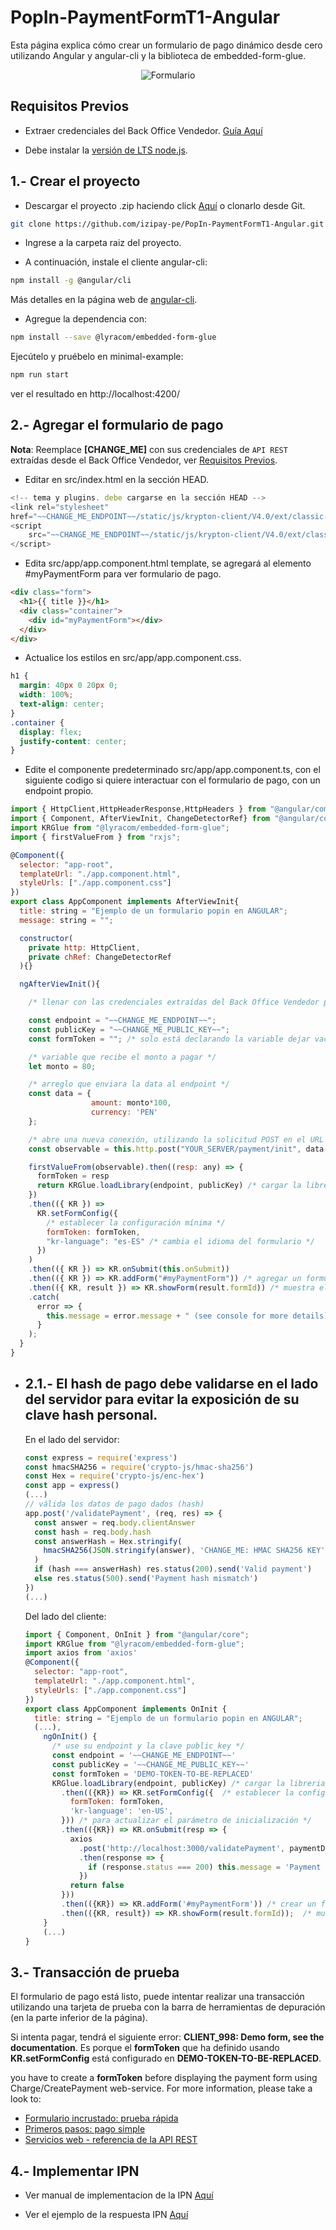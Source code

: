 # PopIn-PaymentFormT1-Angular

Esta página explica cómo crear un formulario de pago dinámico desde cero utilizando Angular y angular-cli y la biblioteca de embedded-form-glue.

<p align="center">
  <img src="/src/assets/imagen-popin.png?raw=true" alt="Formulario"/>
</p> 

<a name="Requisitos_Previos"></a>

## Requisitos Previos

* Extraer credenciales del Back Office Vendedor. [Guía Aquí](https://github.com/izipay-pe/obtener-credenciales-de-conexion)

* Debe instalar la [versión de LTS node.js](https://nodejs.org/es/).


## 1.- Crear el proyecto

  * Descargar el proyecto .zip haciendo click [Aquí](https://github.com/izipay-pe/PopIn-PaymentFormT1-Angular/archive/refs/heads/main.zip) o clonarlo desde Git.  
  ```sh
  git clone https://github.com/izipay-pe/PopIn-PaymentFormT1-Angular.git
  ``` 

  * Ingrese a la carpeta raiz del proyecto.


  * A continuación, instale el cliente angular-cli:

  ```bash
  npm install -g @angular/cli
  ```

  Más detalles en la página web de [angular-cli](https://angular.io/guide/quickstart).

  * Agregue la dependencia con:

  ```bash
  npm install --save @lyracom/embedded-form-glue
  ```

  Ejecútelo y pruébelo en minimal-example:

  ```sh
  npm run start
  ```

  ver el resultado en http://localhost:4200/

## 2.- Agregar el formulario de pago

  **Nota**: Reemplace **[CHANGE_ME]** con sus credenciales de `API REST` extraídas desde el Back Office Vendedor, ver [Requisitos Previos](#Requisitos_Previos).

  * Editar en src/index.html en la sección HEAD.

  ```javascript
  <!-- tema y plugins. debe cargarse en la sección HEAD -->
  <link rel="stylesheet"
  href="~~CHANGE_ME_ENDPOINT~~/static/js/krypton-client/V4.0/ext/classic-reset.css">
  <script
      src="~~CHANGE_ME_ENDPOINT~~/static/js/krypton-client/V4.0/ext/classic.js">
  </script>
  ```

  * Edita src/app/app.component.html template, se agregará al elemento #myPaymentForm para ver formulario de pago.

  ```html
  <div class="form">
    <h1>{{ title }}</h1>
    <div class="container">
      <div id="myPaymentForm"></div>
    </div>
  </div>
  ```

  * Actualice los estilos en src/app/app.component.css.

  ```css
  h1 {
    margin: 40px 0 20px 0;
    width: 100%;
    text-align: center;
  }
  .container {
    display: flex;
    justify-content: center;
  }
  ```

  * Edite el componente predeterminado src/app/app.component.ts, con el siguiente codigo si quiere interactuar con el formulario de pago, con un endpoint propio.

  ```js
  import { HttpClient,HttpHeaderResponse,HttpHeaders } from "@angular/common/http";
  import { Component, AfterViewInit, ChangeDetectorRef} from "@angular/core";
  import KRGlue from "@lyracom/embedded-form-glue";
  import { firstValueFrom } from "rxjs";

  @Component({
    selector: "app-root",
    templateUrl: "./app.component.html",
    styleUrls: ["./app.component.css"]
  })
  export class AppComponent implements AfterViewInit{
    title: string = "Ejemplo de un formulario popin en ANGULAR";
    message: string = "";

    constructor(
      private http: HttpClient,
      private chRef: ChangeDetectorRef
    ){}

    ngAfterViewInit(){

      /* llenar con las credenciales extraídas del Back Office Vendedor para mas detalle regresar a:  Requisitos Previos. */

      const endpoint = "~~CHANGE_ME_ENDPOINT~~";
      const publicKey = "~~CHANGE_ME_PUBLIC_KEY~~";
      const formToken = ""; /* solo está declarando la variable dejar vacío */

      /* variable que recibe el monto a pagar */
      let monto = 80;

      /* arreglo que enviara la data al endpoint */
      const data = {
                    amount: monto*100,
                    currency: 'PEN'
      };

      /* abre una nueva conexión, utilizando la solicitud POST en el URL de su endpoint */
      const observable = this.http.post("YOUR_SERVER/payment/init", data,{responseType: 'text'});

      firstValueFrom(observable).then((resp: any) => {
        formToken = resp
        return KRGlue.loadLibrary(endpoint, publicKey) /* cargar la libreria KRGlue */
      })
      .then(({ KR }) =>
        KR.setFormConfig({
          /* establecer la configuración mínima */
          formToken: formToken,
          "kr-language": "es-ES" /* cambia el idioma del formulario */
        })
      )
      .then(({ KR }) => KR.onSubmit(this.onSubmit))
      .then(({ KR }) => KR.addForm("#myPaymentForm")) /* agregar un formulario de pago a myPaymentForm div */
      .then(({ KR, result }) => KR.showForm(result.formId)) /* muestra el formulario de pago */
      .catch(
        error => {
          this.message = error.message + " (see console for more details)";
        }
      );
    }
  }
  ```

* ## 2.1.- El hash de pago debe validarse en el lado del servidor para evitar la exposición de su clave hash personal.

    En el lado del servidor:

    ```js
    const express = require('express')
    const hmacSHA256 = require('crypto-js/hmac-sha256')
    const Hex = require('crypto-js/enc-hex')
    const app = express()
    (...)
    // válida los datos de pago dados (hash)
    app.post('/validatePayment', (req, res) => {
      const answer = req.body.clientAnswer
      const hash = req.body.hash
      const answerHash = Hex.stringify(
        hmacSHA256(JSON.stringify(answer), 'CHANGE_ME: HMAC SHA256 KEY')
      )
      if (hash === answerHash) res.status(200).send('Valid payment')
      else res.status(500).send('Payment hash mismatch')
    })
    (...)
    ```

    Del lado del cliente:

    ```js
    import { Component, OnInit } from "@angular/core";
    import KRGlue from "@lyracom/embedded-form-glue";
    import axios from 'axios'
    @Component({
      selector: "app-root",
      templateUrl: "./app.component.html",
      styleUrls: ["./app.component.css"]
    })
    export class AppComponent implements OnInit {
      title: string = "Ejemplo de un formulario popin en ANGULAR";
      (...),
        ngOnInit() {
          /* use su endpoint y la clave public_key */
          const endpoint = '~~CHANGE_ME_ENDPOINT~~'
          const publicKey = '~~CHANGE_ME_PUBLIC_KEY~~'
          const formToken = 'DEMO-TOKEN-TO-BE-REPLACED'
          KRGlue.loadLibrary(endpoint, publicKey) /* cargar la libreria KRGlue */
            .then(({KR}) => KR.setFormConfig({  /* establecer la configuración mínima */
              formToken: formToken,
              'kr-language': 'en-US',
            })) /* para actualizar el parámetro de inicialización */
            .then(({KR}) => KR.onSubmit(resp => {
              axios
                .post('http://localhost:3000/validatePayment', paymentData)
                .then(response => {
                  if (response.status === 200) this.message = 'Payment successful!'
                })
              return false
            }))
            .then(({KR}) => KR.addForm('#myPaymentForm')) /* crear un formulario de pago */
            .then(({KR, result}) => KR.showForm(result.formId));  /* muestra el formulario de pago */
        }
        (...)
    }
    ```


## 3.- Transacción de prueba

El formulario de pago está listo, puede intentar realizar una transacción utilizando una tarjeta de prueba con la barra de herramientas de depuración (en la parte inferior de la página).

Si intenta pagar, tendrá el siguiente error: **CLIENT_998: Demo form, see the documentation**.
Es porque el **formToken** que ha definido usando **KR.setFormConfig** está configurado en **DEMO-TOKEN-TO-BE-REPLACED**.

you have to create a **formToken** before displaying the payment form using Charge/CreatePayment web-service.
For more information, please take a look to:

- [Formulario incrustado: prueba rápida](https://secure.micuentaweb.pe/doc/es-PE/rest/V4.0/javascript/quick_start_js.html)
- [Primeros pasos: pago simple](https://secure.micuentaweb.pe/doc/es-PE/rest/V4.0/javascript/guide/start.html)
- [Servicios web - referencia de la API REST](https://secure.micuentaweb.pe/doc/es-PE/rest/V4.0/api/reference.html)

## 4.- Implementar IPN

* Ver manual de implementacion de la IPN [Aquí](https://secure.micuentaweb.pe/doc/es-PE/rest/V4.0/kb/payment_done.html)

* Ver el ejemplo de la respuesta IPN [Aquí](https://github.com/izipay-pe/Redirect-PaymentForm-IpnT1-PHP)
